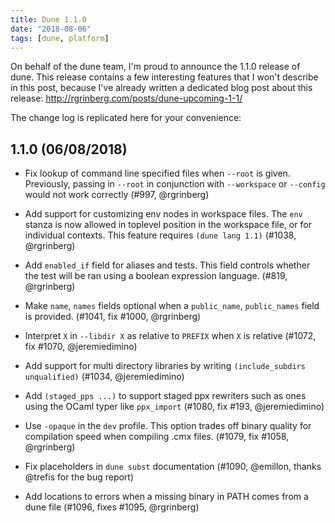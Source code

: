 ```yaml
---
title: Dune 1.1.0
date: "2018-08-06"
tags: [dune, platform]
---
```


On behalf of the dune team, I'm proud to announce the 1.1.0 release of dune. This release contains a few interesting features that I won't describe in this post, because I've already written a dedicated blog post about this release: http://rgrinberg.com/posts/dune-upcoming-1-1/

The change log is replicated here for your convenience:

1.1.0 (06/08/2018)
------------------

- Fix lookup of command line specified files when `--root` is given. Previously,
  passing in `--root` in conjunction with `--workspace` or `--config` would not
  work correctly (#997, @rgrinberg)

- Add support for customizing env nodes in workspace files. The `env` stanza is
  now allowed in toplevel position in the workspace file, or for individual
  contexts. This feature requires `(dune lang 1.1)` (#1038, @rgrinberg)

- Add `enabled_if` field for aliases and tests. This field controls whether the
  test will be ran using a boolean expression language. (#819, @rgrinberg)

- Make `name`, `names` fields optional when a `public_name`, `public_names`
  field is provided. (#1041, fix #1000, @rgrinberg)

- Interpret `X` in `--libdir X` as relative to `PREFIX` when `X` is relative
  (#1072, fix #1070, @jeremiedimino)

- Add support for multi directory libraries by writing
  `(include_subdirs unqualified)` (#1034, @jeremiedimino)

- Add `(staged_pps ...)` to support staged ppx rewriters such as ones
  using the OCaml typer like `ppx_import` (#1080, fix #193, @jeremiedimino)

- Use `-opaque` in the `dev` profile. This option trades off binary quality for
  compilation speed when compiling .cmx files. (#1079, fix #1058, @rgrinberg)

- Fix placeholders in `dune subst` documentation (#1090, @emillon, thanks
  @trefis for the bug report)

- Add locations to errors when a missing binary in PATH comes from a dune file
  (#1096, fixes #1095, @rgrinberg)
